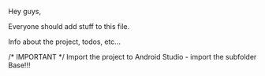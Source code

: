 Hey guys,

Everyone should add stuff to this file.

Info about the project, todos, etc...

/* IMPORTANT */
Import the project to Android Studio - import the subfolder Base!!!
